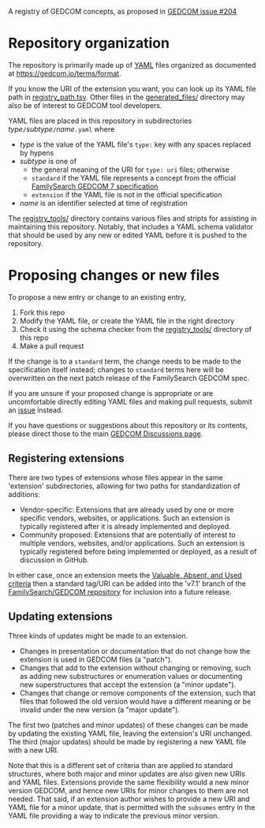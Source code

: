 A registry of GEDCOM concepts, as proposed in [GEDCOM issue #204](https://github.com/FamilySearch/GEDCOM/issues/204)

# Repository organization

The repository is primarily made up of [YAML](https://yaml.org) files organized as documented at <https://gedcom.io/terms/format>.

If you know the URI of the extension you want, you can look up its YAML file path in [registry_path.tsv](generated_files/registry_path.tsv).
Other files in the [generated_files/](generated_files/) directory may also be of interest to GEDCOM tool developers.

YAML files are placed in this repository in subdirectories *type*`/`*subtype*`/`*name*`.yaml` where

- *type* is the value of the YAML file's `type:` key with any spaces replaced by hypens
- *subtype* is one of
    - the general meaning of the URI for `type: uri` files; otherwise
    - `standard` if the YAML file represents a concept from the official [FamilySearch GEDCOM 7 specification](https://gedcom.io/)
    - `extension` if the YAML file is not in the official specification
- *name* is an identifier selected at time of registration

The [registry_tools/](registry_tools/) directory contains various files and stripts for assisting in maintaining this repository. Notably, that includes a YAML schema validator that should be used by any new or edited YAML before it is pushed to the repository.

# Proposing changes or new files

To propose a new entry or change to an existing entry,

1. Fork this repo
1. Modify the YAML file, or create the YAML file in the right directory
1. Check it using the schema checker from the [registry_tools/](registry_tools/) directory of this repo
1. Make a pull request

If the change is to a `standard` term, the change needs to be made to the specification itself instead; changes to `standard` terms here will be overwritten on the next patch release of the FamilySearch GEDCOM spec.

If you are unsure if your proposed change is appropriate or are uncomfortable directly editing YAML files and making pull requests, submit an [issue](https://github.com/FamilySearch/GEDCOM-registries/issues) instead.

If you have questions or suggestions about this repository or its contents, please direct those to the main [GEDCOM Discussions page](https://github.com/FamilySearch/GEDCOM/discussions).

## Registering extensions

There are two types of extensions whose files appear in the same 'extension' subdirectories, allowing for
two paths for standardization of additions:

* Vendor-specific: Extensions that are already used by one or more specific vendors, websites, or applications.
  Such an extension is typically registered after it is already implemented and deployed.
* Community proposed: Extensions that are potentially of interest to multiple vendors, websites, and/or
  applications.
  Such an extension is typically registered before being implemented or deployed, as a result of discussion
  in GitHub.

In either case, once an extension meets the
[Valuable, Absent, and Used criteria](https://github.com/FamilySearch/GEDCOM/tree/main/attribute-event-requests#proposing-new-family-and-individual-attributes-and-events)
then a standard tag/URI can be added into the 'v7.1' branch of the
[FamilySearch/GEDCOM repository](https://github.com/FamilySearch/GEDCOM) for inclusion into a future release.

## Updating extensions

Three kinds of updates might be made to an extension.

- Changes in presentation or documentation that do not change how the extension is used in GEDCOM files (a "patch").
- Changes that add to the extension without changing or removing, such as adding new substructures or enumeration values or documenting new superstructures that accept the extension (a "minor update").
- Changes that change or remove components of the extension, such that files that followed the old version would have a different meaning or be invalid under the new version (a "major update").

The first two (patches and minor updates) of these changes can be made by updating the existing YAML file, leaving the extension's URI unchanged. The third (major updates) should be made by registering a new YAML file with a new URI.

Note that this is a different set of criteria than are applied to standard structures, where both major and minor updates are also given new URIs and YAML files. Extensions provide the same flexibility would a new minor version GEDCOM, and hence new URIs for minor changes to them are not needed. That said, if an extension author wishes to provide a new URI and YAML file for a minor update, that is permitted with the `subsumes` entry in the YAML file providing a way to indicate the previous minor version.

